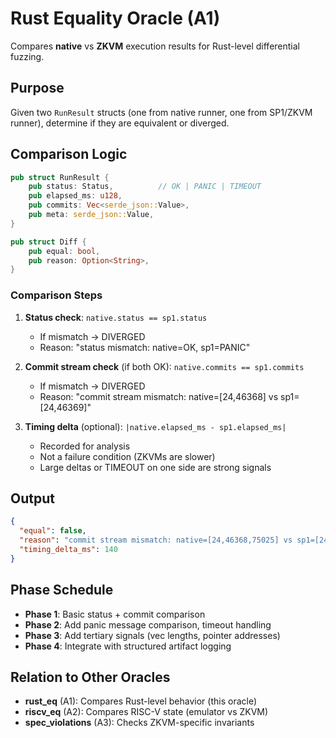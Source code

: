# Rust Equality Oracle (A1)

Compares **native** vs **ZKVM** execution results for Rust-level differential fuzzing.

## Purpose

Given two `RunResult` structs (one from native runner, one from SP1/ZKVM runner), determine if they are equivalent or diverged.

## Comparison Logic

```rust
pub struct RunResult {
    pub status: Status,          // OK | PANIC | TIMEOUT
    pub elapsed_ms: u128,
    pub commits: Vec<serde_json::Value>,
    pub meta: serde_json::Value,
}

pub struct Diff {
    pub equal: bool,
    pub reason: Option<String>,
}
```

### Comparison Steps

1. **Status check**: `native.status == sp1.status`
   - If mismatch → DIVERGED
   - Reason: "status mismatch: native=OK, sp1=PANIC"

2. **Commit stream check** (if both OK): `native.commits == sp1.commits`
   - If mismatch → DIVERGED
   - Reason: "commit stream mismatch: native=[24,46368] vs sp1=[24,46369]"

3. **Timing delta** (optional): `|native.elapsed_ms - sp1.elapsed_ms|`
   - Recorded for analysis
   - Not a failure condition (ZKVMs are slower)
   - Large deltas or TIMEOUT on one side are strong signals

## Output

```json
{
  "equal": false,
  "reason": "commit stream mismatch: native=[24,46368,75025] vs sp1=[24,46368,75026]",
  "timing_delta_ms": 140
}
```

## Phase Schedule

- **Phase 1**: Basic status + commit comparison
- **Phase 2**: Add panic message comparison, timeout handling
- **Phase 3**: Add tertiary signals (vec lengths, pointer addresses)
- **Phase 4**: Integrate with structured artifact logging

## Relation to Other Oracles

- **rust_eq** (A1): Compares Rust-level behavior (this oracle)
- **riscv_eq** (A2): Compares RISC-V state (emulator vs ZKVM)
- **spec_violations** (A3): Checks ZKVM-specific invariants

